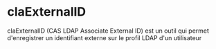 # claExternalID
claExternalID (CAS LDAP Associate External ID) est un outil qui permet d'enregistrer un identifiant externe sur le profil LDAP d'un utilisateur

